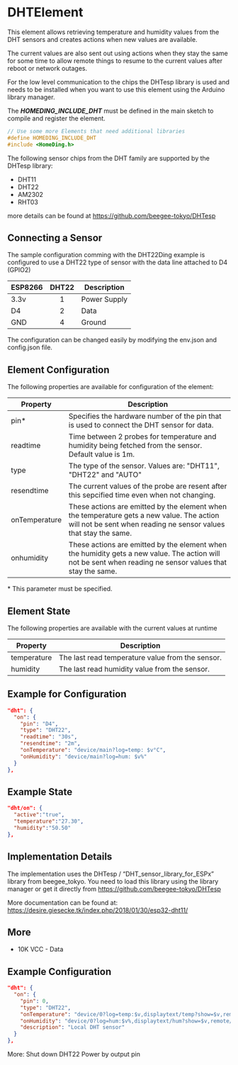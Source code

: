 # DHTElement

This element allows retrieving temperature and humidity values from the DHT sensors and creates actions when new values are available.

The current values are also sent out using actions when they stay the same for some time to allow remote things to resume to the current values after reboot or network outages.

For the low level communication to the chips the DHTesp library is used and needs to be installed when you want to use this element using the Arduino library manager.

The ***HOMEDING_INCLUDE_DHT*** must be defined in the main sketch to compile and register the element.

```CPP
// Use some more Elements that need additional libraries
#define HOMEDING_INCLUDE_DHT
#include <HomeDing.h>
```

The following sensor chips from the DHT family are supported by the DHTesp library:

* DHT11
* DHT22
* AM2302
* RHT03

more details can be found at <https://github.com/beegee-tokyo/DHTesp>

## Connecting a Sensor

The sample configuration comming with the DHT22Ding example is configured to use a DHT22 type of sensor with the data line attached to D4 (GPIO2)

| ESP8266  | DHT22 | Description   |
| -------- |:-----:| ------------- |
| 3.3v     | 1     | Power Supply  |
| D4       | 2     | Data |
| GND      | 4     | Ground |

The configuration can be changed easily by modifying the env.json and config.json file.


## Element Configuration

The following properties are available for configuration of the element:

| Property   | Description |
| ---        | --- |
| pin*       | Specifies the hardware number of the pin that is used to connect the DHT sensor for data.
| readtime   | Time between 2 probes for temperature and humidity being fetched from the sensor. Default value is 1m.
| type       | The type of the sensor. Values are: "DHT11", "DHT22" and "AUTO"
| resendtime | The current values of the probe are resent after this sepcified time even when not changing.
| onTemperature | These actions are emitted by the element when the temperature gets a new value. The action will not be sent when reading ne sensor values that stay the same.
| onhumidity    | These actions are emitted by the element when the humidity gets a new value. The action will not be sent when reading ne sensor values that stay the same.

\* This parameter must be specified.

## Element State

The following properties are available with the current values at runtime

| Property | Description |
| ---      | --- |
| temperature   | The last read temperature value from the sensor.
| humidity    | The last read humidity value from the sensor.

## Example for Configuration

```JSON
"dht": {
  "on": {
    "pin": "D4",
    "type": "DHT22",
    "readtime": "30s",
    "resendtime": "2m",
    "onTemperature": "device/main?log=temp: $v°C",
    "onHumidity": "device/main?log=hum: $v%"
  }
},
```

## Example State

```JSON
"dht/on": {
  "active":"true",
  "temperature":"27.30",
  "humidity":"50.50"
},
```

## Implementation Details

The implementation uses the DHTesp / “DHT_sensor_library_for_ESPx” library from beegee_tokyo. You need to load this library using the library manager or get it directly from
<https://github.com/beegee-tokyo/DHTesp>

More documentation can be found at:
<https://desire.giesecke.tk/index.php/2018/01/30/esp32-dht11/>


## More

* 10K VCC - Data

## Example Configuration

```JSON
"dht": {
  "on": {
    "pin": 0,
    "type": "DHT22",
    "onTemperature": "device/0?log=temp:$v,displaytext/temp?show=$v,remote/display-t?show=$v",
    "onHumidity": "device/0?log=hum:$v%,displaytext/hum?show=$v,remote/display-h?show=$v",
    "description": "Local DHT sensor"
  }
},
```

More: 
Shut down DHT22 Power by output pin

